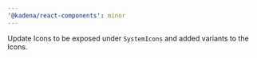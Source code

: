 ```yaml
---
'@kadena/react-components': minor
---
```


Update Icons to be exposed under `SystemIcons` and added variants to the Icons.
